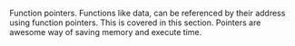Function pointers.
Functions like data, can be referenced by their address using function pointers. This is covered in this section. Pointers are awesome way of saving memory and execute time.